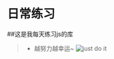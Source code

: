 # 日常练习
##这是我每天练习js的库
> * 越努力越幸运~
![just do it](http://img.mp.itc.cn/upload/20170622/cb22a809950c4c33ada0f0a376e50645.jpg)
